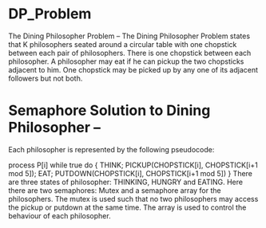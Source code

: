 # DP_Problem
The Dining Philosopher Problem – 
The Dining Philosopher Problem states that K philosophers seated around a circular table with one chopstick between each pair of philosophers. There is one chopstick between each philosopher. A philosopher may eat if he can pickup the two chopsticks adjacent to him. One chopstick may be picked up by any one of its adjacent followers but not both.
# Semaphore Solution to Dining Philosopher –
Each philosopher is represented by the following pseudocode:

process P[i]
 while true do
   {  THINK;
      PICKUP(CHOPSTICK[i], CHOPSTICK[i+1 mod 5]);
      EAT;
      PUTDOWN(CHOPSTICK[i], CHOPSTICK[i+1 mod 5])
   }
There are three states of philosopher: THINKING, HUNGRY and EATING. 
Here there are two semaphores: Mutex and a semaphore array for the philosophers. The mutex is used such that no two philosophers may access the pickup or putdown at the same time. The array is used to control the behaviour of each philosopher.
